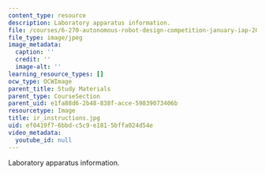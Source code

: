 ```yaml
---
content_type: resource
description: Laboratory apparatus information.
file: /courses/6-270-autonomous-robot-design-competition-january-iap-2005/ef0419f76bbdc5c9e1815bffa024d54e_ir_instructions.jpg
file_type: image/jpeg
image_metadata:
  caption: ''
  credit: ''
  image-alt: ''
learning_resource_types: []
ocw_type: OCWImage
parent_title: Study Materials
parent_type: CourseSection
parent_uid: e1fa88d6-2b48-838f-acce-59839073406b
resourcetype: Image
title: ir_instructions.jpg
uid: ef0419f7-6bbd-c5c9-e181-5bffa024d54e
video_metadata:
  youtube_id: null
---
```

Laboratory apparatus information.

